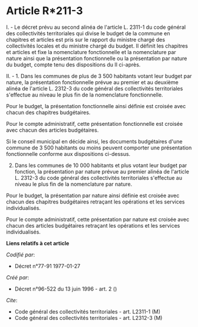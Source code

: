 # Article R*211-3

I. - Le décret prévu au second alinéa de l'article L. 2311-1 du code général des collectivités territoriales qui divise le
budget de la commune en chapitres et articles est pris sur le rapport du ministre chargé des collectivités locales et du
ministre chargé du budget. Il définit les chapitres et articles et fixe la nomenclature fonctionnelle et la nomenclature par
nature ainsi que la présentation fonctionnelle ou la présentation par nature du budget, compte tenu des dispositions du II
ci-après.

II. - 1. Dans les communes de plus de 3 500 habitants votant leur budget par nature, la présentation fonctionnelle prévue au
premier et au deuxième alinéa de l'article L. 2312-3 du code général des collectivités territoriales s'effectue au niveau le
plus fin de la nomenclature fonctionnelle.

Pour le budget, la présentation fonctionnelle ainsi définie est croisée avec chacun des chapitres budgétaires.

Pour le compte administratif, cette présentation fonctionnelle est croisée avec chacun des articles budgétaires.

Si le conseil municipal en décide ainsi, les documents budgétaires d'une commune de 3 500 habitants ou moins peuvent
comporter une présentation fonctionnelle conforme aux dispositions ci-dessus.

2. Dans les communes de 10 000 habitants et plus votant leur budget par fonction, la présentation par nature prévue au
premier alinéa de l'article L. 2312-3 du code général des collectivités territoriales s'effectue au niveau le plus fin de la
nomenclature par nature.

Pour le budget, la présentation par nature ainsi définie est croisée avec chacun des chapitres budgétaires retraçant les
opérations et les services individualisés.

Pour le compte administratif, cette présentation par nature est croisée avec chacun des articles budgétaires retraçant les
opérations et les services individualisés.

**Liens relatifs à cet article**

_Codifié par_:

  - Décret n°77-91 1977-01-27

_Créé par_:

  - Décret n°96-522 du 13 juin 1996 - art. 2 ()

_Cite_:

  - Code général des collectivités territoriales - art. L2311-1 (M)
  - Code général des collectivités territoriales - art. L2312-3 (M)
